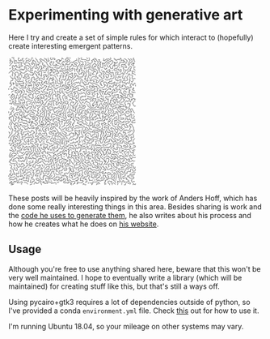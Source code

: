 # Experimenting with generative art

Here I try and create a set of simple rules for which interact to (hopefully) create interesting emergent patterns. 

<img src="examples/random_walks_jumps.svg" width="50%">

These posts will be heavily inspired by the work of Anders Hoff, which has done some really interesting things in this area. Besides sharing is work and the [code he uses to generate them](https://github.com/inconvergent), he also writes about his process and how he creates what he does on [his website](https://inconvergent.net).

## Usage

Although you're free to use anything shared here, beware that this won't be very well maintained. I hope to eventually write a library (which will be maintained) for creating stuff like this, but that's still a ways off.

Using pycairo+gtk3 requires a lot of dependencies outside of python, so I've provided a conda `environment.yml` file. Check [this](https://conda.io/docs/user-guide/tasks/manage-environments.html#sharing-an-environment) out for how to use it. 

I'm running Ubuntu 18.04, so your mileage on other systems may vary.
